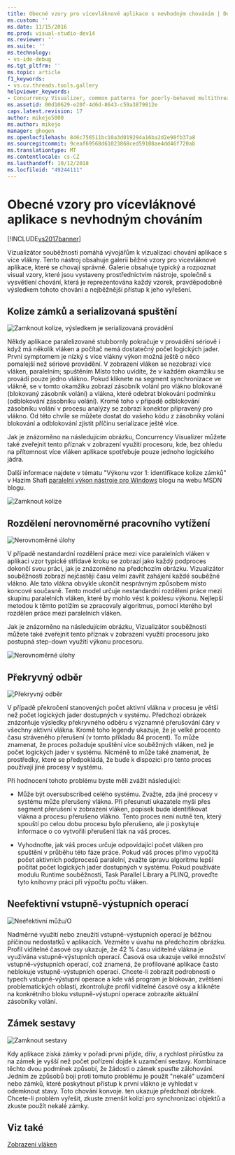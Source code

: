 ```yaml
---
title: Obecné vzory pro vícevláknové aplikace s nevhodným chováním | Dokumentace Microsoftu
ms.custom: ''
ms.date: 11/15/2016
ms.prod: visual-studio-dev14
ms.reviewer: ''
ms.suite: ''
ms.technology:
- vs-ide-debug
ms.tgt_pltfrm: ''
ms.topic: article
f1_keywords:
- vs.cv.threads.tools.gallery
helpviewer_keywords:
- Concurrency Visualizer, common patterns for poorly-behaved multithreaded applications
ms.assetid: 00d10629-e20f-4d6d-8643-c59a3879812e
caps.latest.revision: 17
author: mikejo5000
ms.author: mikejo
manager: ghogen
ms.openlocfilehash: 846c756511bc10a3d019294a16ba2d2e98fb37a8
ms.sourcegitcommit: 9ceaf69568d61023868ced59108ae4dd46f720ab
ms.translationtype: MT
ms.contentlocale: cs-CZ
ms.lasthandoff: 10/12/2018
ms.locfileid: "49244111"
---
```

# <a name="common-patterns-for-poorly-behaved-multithreaded-applications"></a>Obecné vzory pro vícevláknové aplikace s nevhodným chováním
[!INCLUDE[vs2017banner](../includes/vs2017banner.md)]

Vizualizátor souběžnosti pomáhá vývojářům k vizualizaci chování aplikace s více vlákny. Tento nástroj obsahuje galerii běžné vzory pro vícevláknové aplikace, které se chovají správně. Galerie obsahuje typický a rozpoznat visual vzory, které jsou vystaveny prostřednictvím nástroje, společně s vysvětlení chování, která je reprezentována každý vzorek, pravděpodobně výsledkem tohoto chování a nejběžnější přístup k jeho vyřešení.  
  
## <a name="lock-contention-and-serialized-execution"></a>Kolize zámků a serializovaná spuštění  
 ![Zamknout kolize, výsledkem je serializovaná provádění](../profiling/media/lockcontention-serialized.png "LockContention_Serialized")  
  
 Někdy aplikace paralelizované stubbornly pokračuje v provádění sériově i když má několik vláken a počítač nemá dostatečný počet logických jader. První symptomem je nízký s více vlákny výkon možná ještě o něco pomalejší než sériové provádění. V zobrazení vláken se nezobrazí více vláken, paralelním; spuštěním Místo toho uvidíte, že v každém okamžiku se provádí pouze jedno vlákno. Pokud kliknete na segment synchronizace ve vlákně, se v tomto okamžiku zobrazí zásobník volání pro vlákno blokované (blokovaný zásobník volání) a vlákna, které odebrat blokování podmínku (odblokování zásobníku volání). Kromě toho v případě odblokování zásobníku volání v procesu analýzy se zobrazí konektor připravený pro vlákno. Od této chvíle se můžete dostat do vašeho kódu z zásobníky volání blokování a odblokování zjistit příčinu serializace ještě více.  
  
 Jak je znázorněno na následujícím obrázku, Concurrency Visualizer můžete také zveřejnit tento příznak v zobrazení využití procesoru, kde, bez ohledu na přítomnost více vláken aplikace spotřebuje pouze jednoho logického jádra.  
  
 Další informace najdete v tématu "Výkonu vzor 1: identifikace kolize zámků" v Hazim Shafi [paralelní výkon nástroje pro Windows](http://go.microsoft.com/fwlink/?LinkID=160569) blogu na webu MSDN blogu.  
  
 ![Zamknout kolize](../profiling/media/lockcontention-2.png "LockContention_2")  
  
## <a name="uneven-workload-distribution"></a>Rozdělení nerovnoměrné pracovního vytížení  
 ![Nerovnoměrné úlohy](../profiling/media/unevenworkload-1.png "UnevenWorkLoad_1")  
  
 V případě nestandardní rozdělení práce mezi více paralelních vláken v aplikaci vzor typické střídavé kroku se zobrazí jako každý podproces dokončí svou práci, jak je znázorněno na předchozím obrázku. Vizualizátor souběžnosti zobrazí nejčastěji času velmi zavřít zahájení každé souběžné vlákno. Ale tato vlákna obvykle ukončit nesprávným způsobem místo koncové současně. Tento model určuje nestandardní rozdělení práce mezi skupinu paralelních vláken, které by mohlo vést k poklesu výkonu. Nejlepší metodou k těmto potížím se zpracovaly algoritmus, pomocí kterého byl rozdělen práce mezi paralelních vláken.  
  
 Jak je znázorněno na následujícím obrázku, Vizualizátor souběžnosti můžete také zveřejnit tento příznak v zobrazení využití procesoru jako postupná step-down využití výkonu procesoru.  
  
 ![Nerovnoměrné úlohy](../profiling/media/unevenworkload-2.png "UnevenWorkload_2")  
  
## <a name="oversubscription"></a>Překryvný odběr  
 ![Překryvný odběr](../profiling/media/oversubscription.png "překryvného odběru")  
  
 V případě překročení stanovených počet aktivní vlákna v procesu je větší než počet logických jader dostupných v systému. Předchozí obrázek znázorňuje výsledky překryvného odběru s významné přerušování čáry v všechny aktivní vlákna. Kromě toho legendy ukazuje, že je velké procento času stráveného přerušení (v tomto příkladu 84 procent). To může znamenat, že proces požaduje spuštění více souběžných vláken, než je počet logických jader v systému. Nicméně to může také znamenat, že prostředky, které se předpokládá, že bude k dispozici pro tento proces používají jiné procesy v systému.  
  
 Při hodnocení tohoto problému byste měli zvážit následující:  
  
-   Může být oversubscribed celého systému. Zvažte, zda jiné procesy v systému může přerušený vlákna. Při přesunutí ukazatele myši přes segment přerušení v zobrazení vláken, popisek bude identifikovat vlákna a procesu přerušeno vlákno. Tento proces není nutně ten, který spouští po celou dobu procesu bylo přerušeno, ale ji poskytuje informace o co vytvořili přerušení tlak na váš proces.  
  
-   Vyhodnoťte, jak váš proces určuje odpovídající počet vláken pro spuštění v průběhu této fáze práce. Pokud váš proces přímo vypočítá počet aktivních podprocesů paralelní, zvažte úpravu algoritmu lepší počítat počet logických jader dostupných v systému. Pokud používáte modulu Runtime souběžnosti, Task Parallel Library a PLINQ, proveďte tyto knihovny práci při výpočtu počtu vláken.  
  
## <a name="inefficient-io"></a>Neefektivní vstupně-výstupních operací  
 ![Neefektivní můžu&#47;O](../profiling/media/inefficient-io.png "Inefficient_IO")  
  
 Nadměrné využití nebo zneužití vstupně-výstupních operací je běžnou příčinou nedostatků v aplikacích. Vezměte v úvahu na předchozím obrázku. Profil viditelné časové osy ukazuje, že 42 % času viditelné vlákna je využívána vstupně-výstupních operací. Časová osa ukazuje velké množství vstupně-výstupních operací, což znamená, že profilované aplikace často neblokuje vstupně-výstupních operací. Chcete-li zobrazit podrobnosti o typech vstupně-výstupní operace a kde váš program je blokován, zvětšení problematických oblastí, zkontrolujte profil viditelné časové osy a klikněte na konkrétního bloku vstupně-výstupní operace zobrazíte aktuální zásobníky volání.  
  
## <a name="lock-convoys"></a>Zámek sestavy  
 ![Zamknout sestavy](../profiling/media/lock-convoys.png "Lock_Convoys")  
  
 Kdy aplikace získá zámky v pořadí první přijde, dřív, a rychlost přírůstku za na zámek je vyšší než počet pořízení dojde k uzamčení sestavy. Kombinace těchto dvou podmínek způsobí, že žádosti o zámek spusťte zálohování. Jedním ze způsobů boji proti tomuto problému je použít "nekalé" uzamčení nebo zámků, které poskytnout přístup k první vlákno je vyhledat v odemknout stavy. Toto chování konvoje. ten ukazuje předchozí obrázek. Chcete-li problém vyřešit, zkuste zmenšit kolizí pro synchronizaci objektů a zkuste použít nekalé zámky.  
  
## <a name="see-also"></a>Viz také  
 [Zobrazení vláken](../profiling/threads-view-parallel-performance.md)



